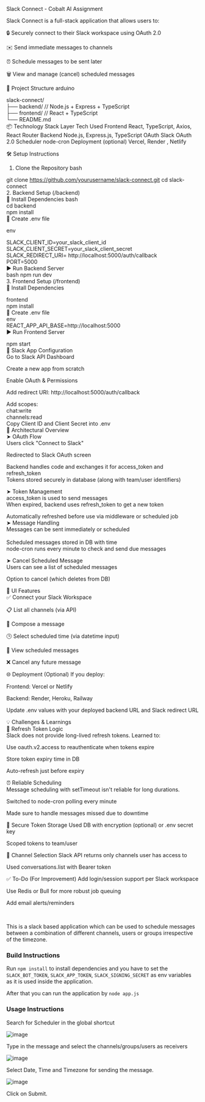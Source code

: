 Slack Connect - Cobalt AI Assignment  

Slack Connect is a full-stack application that allows users to:

🔒 Securely connect to their Slack workspace using OAuth 2.0

✉️ Send immediate messages to channels

⏰ Schedule messages to be sent later

🗑️ View and manage (cancel) scheduled messages

📂 Project Structure
arduino

slack-connect/<br>
├── backend/          // Node.js + Express + TypeScript<br>
├── frontend/         // React + TypeScript<br>
└── README.md<br>
📦 Technology Stack
Layer	Tech Used
Frontend	React, TypeScript, Axios, React Router
Backend	Node.js, Express.js, TypeScript
OAuth	Slack OAuth 2.0
Scheduler	node-cron
Deployment	(optional) Vercel, Render , Netlify

🛠️ Setup Instructions
1. Clone the Repository
bash<br>

git clone https://github.com/yourusername/slack-connect.git
cd slack-connect<br>
2. Backend Setup (/backend)<br>
🔧 Install Dependencies
bash
<br>
cd backend<br>
npm install<br>
📁 Create .env file

env<br>

SLACK_CLIENT_ID=your_slack_client_id<br>
SLACK_CLIENT_SECRET=your_slack_client_secret<br>
SLACK_REDIRECT_URI= http://localhost:5000/auth/callback<br>
PORT=5000<br>
▶️ Run Backend Server<br>
bash
npm run dev<br>
3. Frontend Setup (/frontend)
<br>
🔧 Install Dependencies<br>

frontend<br>
npm install<br>
📁 Create .env file<br>
env
<br>
REACT_APP_API_BASE=http://localhost:5000 <br>
▶️ Run Frontend Server <br>

npm start<br>
🔐 Slack App Configuration<br>
Go to Slack API Dashboard<br>

Create a new app from scratch<br>

Enable OAuth & Permissions<br>

Add redirect URI: http://localhost:5000/auth/callback<br>

Add scopes:
<br>
chat:write
<br>
channels:read
<br>
Copy Client ID and Client Secret into .env
<br>
🧱 Architectural Overview<br>
➤ OAuth Flow<br>
Users click "Connect to Slack"<br>

Redirected to Slack OAuth screen<br>

Backend handles code and exchanges it for access_token and refresh_token
<br>
Tokens stored securely in database (along with team/user identifiers)<br>

➤ Token Management
<br>
access_token is used to send messages
<br>
When expired, backend uses refresh_token to get a new token<br>

Automatically refreshed before use via middleware or scheduled job
<br>
➤ Message Handling<br>
Messages can be sent immediately or scheduled<br>
<br>
Scheduled messages stored in DB with time<br>
node-cron runs every minute to check and send due messages<br>

➤ Cancel Scheduled Message<br>
Users can see a list of scheduled messages<br>

Option to cancel (which deletes from DB)<br>

📸 UI Features<br>
✅ Connect your Slack Workspace<br>

📋 List all channels (via API)<br>

💬 Compose a message<br>

🕒 Select scheduled time (via datetime input)

📅 View scheduled messages

❌ Cancel any future message

🌐 Deployment (Optional)
If you deploy:

Frontend: Vercel or Netlify

Backend: Render, Heroku, Railway

Update .env values with your deployed backend URL and Slack redirect URL

💡 Challenges & Learnings<br>
🔄 Refresh Token Logic<br>
Slack does not provide long-lived refresh tokens. Learned to:<br>

Use oauth.v2.access to reauthenticate when tokens expire<br>

Store token expiry time in DB<br>

Auto-refresh just before expiry<br>

⏰ Reliable Scheduling<br>
Message scheduling with setTimeout isn't reliable for long durations.<br>

Switched to node-cron polling every minute

Made sure to handle messages missed due to downtime

🔐 Secure Token Storage
Used DB with encryption (optional) or .env secret key

Scoped tokens to team/user

🔄 Channel Selection
Slack API returns only channels user has access to

Used conversations.list with Bearer token

✅ To-Do (For Improvement)
 Add login/session support per Slack workspace

 Use Redis or Bull for more robust job queuing

 Add email alerts/reminders

<br>

This is a slack based application which can be used to schedule messages between a combination of different channels, users or groups irrespective of the timezone. <br>

### Build Instructions<br>
Run `npm install` to install dependencies and you have to set the `SLACK_BOT_TOKEN`, `SLACK_APP_TOKEN`, `SLACK_SIGNING_SECRET` as env variables as it is used inside the application.<br>

After that you can run the application by `node app.js`<br>

### Usage Instructions<br>
Search for Scheduler in the global shortcut<br>

![image](https://user-images.githubusercontent.com/47693983/224338973-ee5cba98-7da0-4e28-800b-a0554d1e7823.png)

Type in the message and select the channels/groups/users as receivers

![image](https://user-images.githubusercontent.com/47693983/224339549-219e9660-9591-4740-bae0-c2b95b8fc5db.png)

Select Date, Time and Timezone for sending the message.

![image](https://user-images.githubusercontent.com/47693983/224340000-4e0a8400-3dc1-4ac6-bbfc-53564d49ecd9.png)

Click on Submit. 
